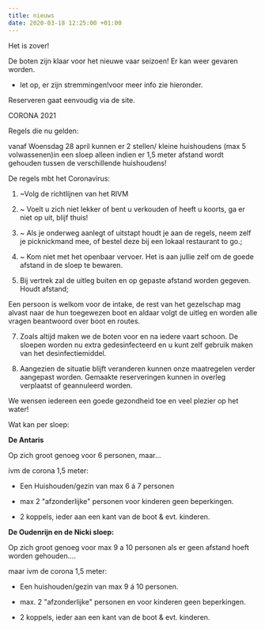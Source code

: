 ```yaml
---
title: nieuws
date: 2020-03-18 12:25:00 +01:00
---
```


Het is zover!

De boten zijn klaar voor het nieuwe vaar seizoen!
Er kan weer gevaren worden.

* let op, er zijn stremmingen!voor meer info zie hieronder.

Reserveren gaat eenvoudig via de site.

CORONA 2021

Regels die nu gelden:

vanaf Woensdag 28 april kunnen er 2 stellen/ kleine huishoudens (max 5 volwassenen)in een sloep alleen indien er 1,5 meter afstand wordt gehouden tussen de verschillende huishoudens! 

De regels mbt het Coronavirus:

1. ~Volg de richtlijnen van het RIVM
2. ~ Voelt u zich niet lekker of bent u verkouden of heeft u koorts, ga er niet op uit, blijf thuis!
3. ~ Als je onderweg aanlegt of uitstapt houdt je aan de regels, neem zelf je picknickmand mee, of bestel deze bij een lokaal restaurant to go.; 
4. ~ Kom niet met het openbaar vervoer.
Het is aan jullie zelf om de goede afstand in de sloep te bewaren.

6. Bij vertrek zal de uitleg buiten en op gepaste afstand worden gegeven. Houdt afstand;

Een persoon is welkom voor de intake,  de rest van het gezelschap mag alvast naar de hun toegewezen boot en aldaar volgt de uitleg en worden alle vragen beantwoord over boot en routes.

7. Zoals altijd maken we de boten voor en na iedere vaart schoon.
De sloepen worden nu extra gedesinfecteerd en u kunt zelf gebruik maken van het desinfectiemiddel.

8. Aangezien de situatie blijft veranderen kunnen onze maatregelen verder aangepast worden. Gemaakte reserveringen kunnen in overleg verplaatst of geannuleerd worden.

We wensen iedereen een goede gezondheid toe en veel plezier op het water!

Wat kan per sloep:

**De Antaris**

Op zich groot genoeg voor 6 personen, maar...

ivm de corona 1,5 meter:

- Een Huishouden/gezin van max 6 á 7 personen

- max 2 "afzonderlijke"  personen 
  voor kinderen geen beperkingen.

- 2 koppels, ieder aan een kant van de boot & evt. kinderen.



**De Oudenrijn en de Nicki sloep:**

Op zich groot genoeg voor max 9 a 10 personen als er geen afstand hoeft worden gehouden....

maar ivm de corona 1,5 meter:

- Een huishouden/gezin van max 9 á 10 personen.

- max. 2 "afzonderlijke" personen en voor kinderen geen beperkingen.

- 2 koppels, ieder aan een kant van de boot & evt. kinderen.


